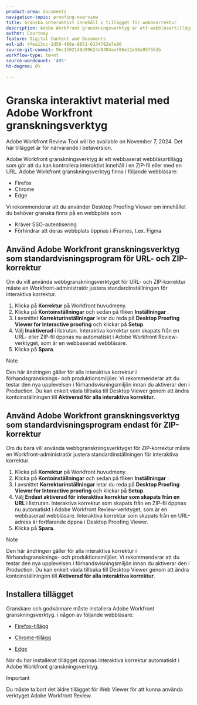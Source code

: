 ```yaml
---
product-area: documents
navigation-topic: proofing-overview
title: Granska interaktivt innehåll i tillägget för webbkorrektur
description: Adobe Workfront granskningsverktyg är ett webbläsartillägg som gör att du kan kontrollera interaktivt innehåll i en ZIP-fil eller med en URL.
author: Courtney
feature: Digital Content and Documents
exl-id: 4fea13cc-2d56-466e-8851-6134782e7e80
source-git-commit: 9bc1502149d99624d8494aef86e11e18a95f563b
workflow-type: tm+mt
source-wordcount: '495'
ht-degree: 0%

---
```


# Granska interaktivt material med Adobe Workfront granskningsverktyg

<span class="preview">Adobe Workfront Review Tool will be available on November 7, 2024. Det här tillägget är för närvarande i betaversion.</span>

Adobe Workfront granskningsverktyg är ett webbaserat webbläsartillägg som gör att du kan kontrollera interaktivt innehåll i en ZIP-fil eller med en URL. Adobe Workfront granskningsverktyg finns i följande webbläsare:

* Firefox
* Chrome
* Edge

Vi rekommenderar att du använder Desktop Proofing Viewer om innehållet du behöver granska finns på en webbplats som

* Kräver SSO-autentisering
* Förhindrar att deras webbplats öppnas i iFrames, t.ex. Figma



## Använd Adobe Workfront granskningsverktyg som standardvisningsprogram för URL- och ZIP-korrektur

Om du vill använda webbgranskningsverktyget för URL- och ZIP-korrektur måste en Workfront-administratör justera standardinställningen för interaktiva korrektur.

1. Klicka på **Korrektur** på Workfront huvudmeny.
1. Klicka på **Kontoinställningar** och sedan på fliken **Inställningar** .
1. I avsnittet **Korrekturinställningar** letar du reda på **Desktop Proofing Viewer for Interactive proofing** och klickar på **Setup**.
1. Välj **Inaktiverad** i listrutan. Interaktiva korrektur som skapats från en URL- eller ZIP-fil öppnas nu automatiskt i Adobe Workfront Review-verktyget, som är en webbaserad webbläsare.
1. Klicka på **Spara**.

>[!NOTE]
>
>Den här ändringen gäller för alla interaktiva korrektur i förhandsgransknings- och produktionsmiljöer. Vi rekommenderar att du testar den nya upplevelsen i förhandsvisningsmiljön innan du aktiverar den i Production. Du kan enkelt växla tillbaka till Desktop Viewer genom att ändra kontoinställningen till **Aktiverad för alla interaktiva korrektur**.

## Använd Adobe Workfront granskningsverktyg som standardvisningsprogram endast för ZIP-korrektur

Om du bara vill använda webbgranskningsverktyget för ZIP-korrektur måste en Workfront-administratör justera standardinställningen för interaktiva korrektur.

1. Klicka på **Korrektur** på Workfront huvudmeny.
1. Klicka på **Kontoinställningar** och sedan på fliken **Inställningar** .
1. I avsnittet **Korrekturinställningar** letar du reda på **Desktop Proofing Viewer for Interactive proofing** och klickar på **Setup**.
1. Välj **Endast aktiverad för interaktiva korrektur som skapats från en URL** i listrutan. Interaktiva korrektur som skapats från en ZIP-fil öppnas nu automatiskt i Adobe Workfront Review-verktyget, som är en webbaserad webbläsare. Interaktiva korrektur som skapats från en URL-adress är fortfarande öppna i Desktop Proofing Viewer.
1. Klicka på **Spara**.

>[!NOTE]
>
>Den här ändringen gäller för alla interaktiva korrektur i förhandsgransknings- och produktionsmiljöer. Vi rekommenderar att du testar den nya upplevelsen i förhandsvisningsmiljön innan du aktiverar den i Production. Du kan enkelt växla tillbaka till Desktop Viewer genom att ändra kontoinställningen till **Aktiverad för alla interaktiva korrektur**.

## Installera tillägget

Granskare och godkännare måste installera Adobe Workfront granskningsverktyg. i någon av följande webbläsare:

* [Firefox-tillägg](https://addons.mozilla.org/en-US/firefox/addon/adobe-workfront-review-tool/)

* [Chrome-tillägg](https://chromewebstore.google.com/detail/adobe-workfront-review-to/lhdepbgeilldghlfnankdnponhljpgml)

* [Edge](https://microsoftedge.microsoft.com/addons/detail/adobe-workfront-review-to/llhapmaiiddmcamgeapaipjpagnoijen)

När du har installerat tillägget öppnas interaktiva korrektur automatiskt i Adobe Workfront granskningsverktyg.

>[!IMPORTANT]
>
>Du måste ta bort det äldre tillägget för Web Viewer för att kunna använda verktyget Adobe Workfront Review.
